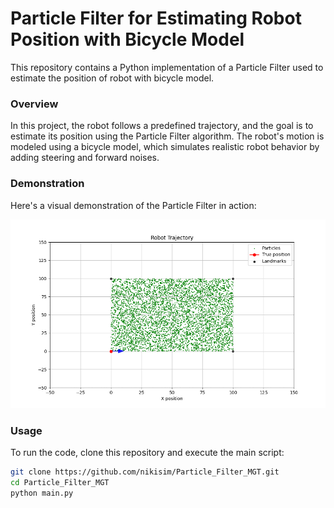 # Particle Filter for Estimating Robot Position with Bicycle Model

This repository contains a Python implementation of a Particle Filter used to estimate the position of robot with bicycle model.

### Overview

In this project, the robot follows a predefined trajectory, and the goal is to estimate its position using the Particle Filter algorithm. The robot's motion is modeled using a bicycle model, which simulates realistic robot behavior by adding steering and forward noises.

### Demonstration

Here's a visual demonstration of the Particle Filter in action:

![Robot Trajectory Estimation](Images/Particle_Filter.gif)

### Usage

To run the code, clone this repository and execute the main script:

```bash
git clone https://github.com/nikisim/Particle_Filter_MGT.git
cd Particle_Filter_MGT
python main.py
